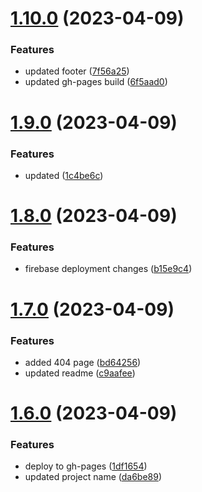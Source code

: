 # [1.10.0](https://github.com/manthanank/portfolio/compare/v1.9.0...v1.10.0) (2023-04-09)


### Features

* updated footer ([7f56a25](https://github.com/manthanank/portfolio/commit/7f56a259e729f722e79e7feca740fe689c711020))
* updated gh-pages build ([6f5aad0](https://github.com/manthanank/portfolio/commit/6f5aad04074ef575a157766816466e998dd71fe5))



# [1.9.0](https://github.com/manthanank/portfolio/compare/v1.8.0...v1.9.0) (2023-04-09)


### Features

* updated ([1c4be6c](https://github.com/manthanank/portfolio/commit/1c4be6c776faa9480623f37427f65c8eed28787b))



# [1.8.0](https://github.com/manthanank/portfolio/compare/v1.7.0...v1.8.0) (2023-04-09)


### Features

* firebase deployment changes ([b15e9c4](https://github.com/manthanank/portfolio/commit/b15e9c44d115a2e42de65555efb80f0af5663957))



# [1.7.0](https://github.com/manthanank/portfolio/compare/v1.6.0...v1.7.0) (2023-04-09)


### Features

* added 404 page ([bd64256](https://github.com/manthanank/portfolio/commit/bd64256ec5f5cafbf202f2b87c2c3528e702d247))
* updated readme ([c9aafee](https://github.com/manthanank/portfolio/commit/c9aafee38ac4ea47acd73e24505db79259ce5fde))



# [1.6.0](https://github.com/manthanank/portfolio/compare/v1.5.3...v1.6.0) (2023-04-09)


### Features

* deploy to gh-pages ([1df1654](https://github.com/manthanank/portfolio/commit/1df16545f1fe47dd494a555969f415486b5cfe35))
* updated project name ([da6be89](https://github.com/manthanank/portfolio/commit/da6be89c2991e41441ebb01b1837d8d3e3144d83))



